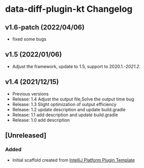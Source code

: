 <!-- Keep a Changelog guide -> https://keepachangelog.com -->

# data-diff-plugin-kt Changelog

## v1.6-patch (2022/04/06)
- fixed some bugs

## v1.5 (2022/01/06)
- Adjust the framework, update to 1.5, support to 2020.1.*-2021.2.*

## v1.4 (2021/12/15)
- Previous versions
- Release: 1.4 Adjust the output file,Solve the output time bug
- Release: 1.3 Slight optimization of output efficiency
- Release: 1.2 update description and update build.gradle
- Release: 1.1 add description and update build.gradle
- Release: 1.0 add description


## [Unreleased]
### Added
- Initial scaffold created from [IntelliJ Platform Plugin Template](https://github.com/JetBrains/intellij-platform-plugin-template)